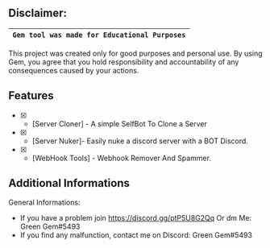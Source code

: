 ## Disclaimer:

|`Gem tool was made for Educational Purposes`|
|-------------------------------------------------|
This project was created only for good purposes and personal use.
By using Gem, you agree that you hold responsibility and accountability of any consequences caused by your actions.

## Features
- [x] - [Server Cloner] - A simple SelfBot To Clone a Server
- [x] - [Server Nuker]- Easily nuke a discord server with a BOT Discord.
- [x] - [WebHook Tools] - Webhook Remover And Spammer.

## Additional Informations
General Informations:
- If you have a problem join https://discord.gg/ptP5U8G2Qq Or dm Me: Green Gem#5493
- If you find any malfunction, contact me on Discord: Green Gem#5493
